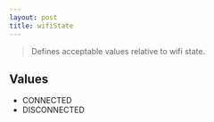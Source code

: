 ```yaml
---
layout: post
title: wifiState
---
```


> Defines acceptable values relative to wifi state.

Values
------

- CONNECTED
- DISCONNECTED
